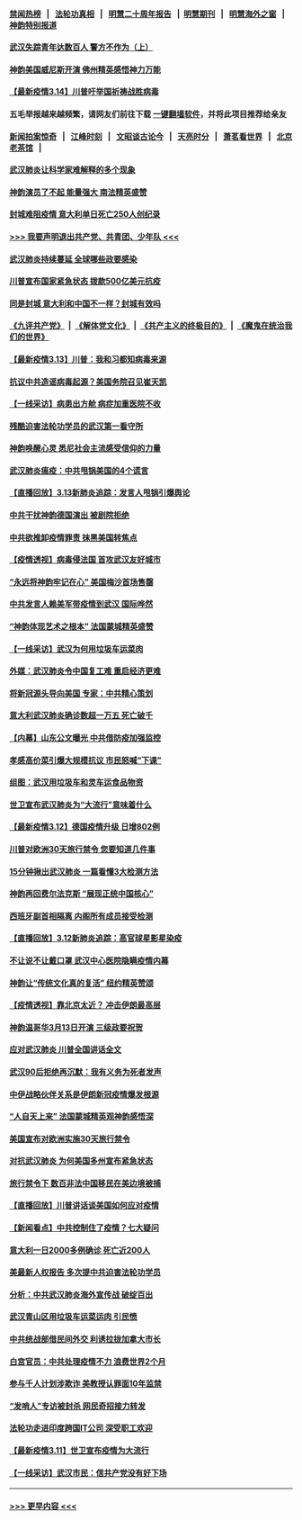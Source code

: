 #### [禁闻热榜](热点新闻.md?=0)  &nbsp;&nbsp;|&nbsp;&nbsp; [法轮功真相](https://github.com/gfw-breaker/truth/blob/master/README.md?=0) &nbsp;&nbsp;|&nbsp;&nbsp; [明慧二十周年报告](https://github.com/gfw-breaker/mh-reports/blob/master/README.md?=0) &nbsp;&nbsp;|&nbsp;&nbsp;[明慧期刊](https://github.com/gfw-breaker/mh-qikan) &nbsp;&nbsp;|&nbsp;&nbsp; [明慧海外之窗](https://github.com/gfw-breaker/mh-news/blob/master/README.md?=0) &nbsp;&nbsp;|&nbsp;&nbsp; [神韵特别报道](https://github.com/gfw-breaker/mh-news/blob/master/shenyun.md?=0)
#### [武汉失踪青年达数百人 警方不作为（上）](../pages/nf4514/n11939304.md?t=03141731) 
#### [神韵美国威尼斯开演 佛州精英感悟神力万能](../pages/nf4514/n11939847.md?t=03141731) 
#### [【最新疫情3.14】川普吁举国祈祷战胜病毒](../pages/nf4514/n11939189.md?t=03141731) 
#### 五毛举报越来越频繁，请网友们前往下载 [一键翻墙软件](https://github.com/gfw-breaker/ssr-accounts)，并将此项目推荐给亲友
#### [新闻拍案惊奇](https://github.com/gfw-breaker/banned-news/blob/master/pages/link4.md) &nbsp;&nbsp;|&nbsp;&nbsp; [江峰时刻](https://github.com/gfw-breaker/banned-news/blob/master/pages/link4.md) &nbsp;&nbsp;|&nbsp;&nbsp; [文昭谈古论今](https://github.com/gfw-breaker/banned-news/blob/master/pages/link4.md) &nbsp;&nbsp;|&nbsp;&nbsp; [天亮时分](https://github.com/gfw-breaker/banned-news/blob/master/pages/link4.md) &nbsp;&nbsp;|&nbsp;&nbsp; [萧茗看世界](https://github.com/gfw-breaker/banned-news/blob/master/pages/link4.md) &nbsp;&nbsp;|&nbsp;&nbsp; [北京老茶馆](https://github.com/gfw-breaker/banned-news/blob/master/pages/link4.md) &nbsp;&nbsp;|&nbsp;&nbsp; 
#### [武汉肺炎让科学家难解释的多个现象](../pages/nf4514/n11938553.md?t=03141731) 
#### [神韵演员了不起 能量强大 南法精英盛赞](../pages/nf4514/n11939368.md?t=03141731) 
#### [封城难阻疫情 意大利单日死亡250人创纪录](../pages/nf4514/n11939185.md?t=03141731) 
#### [>>> 我要声明退出共产党、共青团、少年队 <<<](https://github.com/begood0513/goodnews/blob/master/quit/letter.md) 
#### [武汉肺炎持续蔓延 全球哪些政要感染](../pages/nf4514/n11938672.md?t=03141731) 
#### [川普宣布国家紧急状态 拨款500亿美元抗疫](../pages/nf4514/n11939032.md?t=03141731) 
#### [同是封城 意大利和中国不一样？封城有效吗](../pages/nf4514/n11938855.md?t=03141731) 
#### [《九评共产党》](https://github.com/begood0513/9ping.md/blob/master/README.md) &nbsp;|&nbsp; [《解体党文化》](../../../../jtdwh.md/blob/master/README.md)  &nbsp;|&nbsp; [《共产主义的终极目的》](../../../../gczydzjmd.md/blob/master/README.md) &nbsp;|&nbsp; [《魔鬼在统治我们的世界》](../../../../mgztzwmdsj.md/blob/master/README.md) 
#### [【最新疫情3.13】川普：我和习都知病毒来源](../pages/nf4514/n11936755.md?t=03141731) 
#### [抗议中共造谣病毒起源？美国务院召见崔天凯](../pages/nf4514/n11938747.md?t=03141731) 
#### [【一线采访】病患出方舱 病症加重医院不收](../pages/nf4514/n11938627.md?t=03141731) 
#### [残酷迫害法轮功学员的武汉第一看守所](../pages/nf4514/n11935225.md?t=03141731) 
#### [神韵唤醒心灵 悉尼社会主流感受信仰的力量](../pages/nf4514/n11938756.md?t=03141731) 
#### [武汉肺炎瘟疫：中共甩锅美国的4个谎言](../pages/nf4514/n11938370.md?t=03141731) 
#### [【直播回放】3.13新肺炎追踪：发言人甩锅引爆舆论](../pages/nf4514/n11938042.md?t=03141731) 
#### [中共干扰神韵德国演出 被剧院拒绝](../pages/nf4514/n11927987.md?t=03141731) 
#### [中共欲推卸疫情罪责 抹黑美国转焦点](../pages/nf4514/n11937702.md?t=03141731) 
#### [【疫情透视】病毒侵法国 首攻武汉友好城市](../pages/nf4514/n11933899.md?t=03141731) 
#### [“永远将神韵牢记在心” 美国梅沙首场售罄](../pages/nf4514/n11937517.md?t=03141731) 
#### [中共发言人赖美军带疫情到武汉 国际哗然](../pages/nf4514/n11936484.md?t=03141731) 
#### [“神韵体现艺术之根本” 法国蒙城精英盛赞](../pages/nf4514/n11937066.md?t=03141731) 
#### [【一线采访】武汉为何用垃圾车运菜肉](../pages/nf4514/n11936647.md?t=03141731) 
#### [外媒：武汉肺炎令中国复工难 重启经济更难](../pages/nf4514/n11936267.md?t=03141731) 
#### [将新冠源头导向美国 专家：中共精心策划](../pages/nf4514/n11936432.md?t=03141731) 
#### [意大利武汉肺炎确诊数超一万五 死亡破千](../pages/nf4514/n11936332.md?t=03141731) 
#### [【内幕】山东公文曝光 中共借防疫加强监控](../pages/nf4514/n11934303.md?t=03141731) 
#### [孝感高价菜引爆大规模抗议 市民怒喊“下课”](../pages/nf4514/n11936264.md?t=03141731) 
#### [组图：武汉用垃圾车和灵车运食品物资](../pages/nf4514/n11935329.md?t=03141731) 
#### [世卫宣布武汉肺炎为“大流行”意味着什么](../pages/nf4514/n11935933.md?t=03141731) 
#### [【最新疫情3.12】德国疫情升级 日增802例](../pages/nf4514/n11933628.md?t=03141731) 
#### [川普对欧洲30天旅行禁令 您要知道几件事](../pages/nf4514/n11935870.md?t=03141731) 
#### [15分钟揪出武汉肺炎 一篇看懂3大检测方法](../pages/nf4514/n11933731.md?t=03141731) 
#### [神韵再回费尔法克斯 “展现正统中国核心”](../pages/nf4514/n11932754.md?t=03141731) 
#### [西班牙副首相隔离 内阁所有成员接受检测](../pages/nf4514/n11935473.md?t=03141731) 
#### [【直播回放】3.12新肺炎追踪：高官球星影星染疫](../pages/nf4514/n11935368.md?t=03141731) 
#### [不让说不让戴口罩 武汉中心医院隐瞒疫情内幕](../pages/nf4514/n11934980.md?t=03141731) 
#### [神韵让“传统文化真的复活” 纽约精英赞颂](../pages/nf4514/n11935011.md?t=03141731) 
#### [【疫情透视】靠北京太近？ 冲击伊朗最高层](../pages/nf4514/n11933475.md?t=03141731) 
#### [神韵温哥华3月13日开演 三级政要祝贺](../pages/nf4514/n11933782.md?t=03141731) 
#### [应对武汉肺炎 川普全国讲话全文](../pages/nf4514/n11934150.md?t=03141731) 
#### [武汉90后拒绝再沉默：我有义务为死者发声](../pages/nf4514/n11934044.md?t=03141731) 
#### [中伊战略伙伴关系是伊朗新冠疫情爆发根源](../pages/nf4514/n11933637.md?t=03141731) 
#### [“人自天上来” 法国蒙城精英观神韵感悟深](../pages/nf4514/n11933874.md?t=03141731) 
#### [美国宣布对欧洲实施30天旅行禁令](../pages/nf4514/n11933815.md?t=03141731) 
#### [对抗武汉肺炎 为何美国多州宣布紧急状态](../pages/nf4514/n11933167.md?t=03141731) 
#### [旅行禁令下 数百非法中国移民在美边境被捕](../pages/nf4514/n11933581.md?t=03141731) 
#### [【直播回放】川普讲话谈美国如何应对疫情](../pages/nf4514/n11933533.md?t=03141731) 
#### [【新闻看点】中共控制住了疫情？七大疑问](../pages/nf4514/n11933407.md?t=03141731) 
#### [意大利一日2000多例确诊 死亡近200人](../pages/nf4514/n11933484.md?t=03141731) 
#### [美最新人权报告 多次提中共迫害法轮功学员](../pages/nf4514/n11933487.md?t=03141731) 
#### [分析：中共武汉肺炎海外宣传战 破绽百出](../pages/nf4514/n11933338.md?t=03141731) 
#### [武汉青山区用垃圾车运菜运肉 引民愤](../pages/nf4514/n11933129.md?t=03141731) 
#### [中共统战部借民间外交 利诱拉拢加拿大市长](../pages/nf4514/n11930745.md?t=03141731) 
#### [白宫官员：中共处理疫情不力 浪费世界2个月](../pages/nf4514/n11932744.md?t=03141731) 
#### [参与千人计划涉欺诈 美教授认罪面10年监禁](../pages/nf4514/n11932927.md?t=03141731) 
#### [“发哨人”专访被封杀 网民奇招接力转发](../pages/nf4514/n11932830.md?t=03141731) 
#### [法轮功走进印度跨国IT公司 深受职工欢迎](../pages/nf4514/n11932395.md?t=03141731) 
#### [【最新疫情3.11】世卫宣布疫情为大流行](../pages/nf4514/n11931046.md?t=03141731) 
#### [【一线采访】武汉市民：信共产党没有好下场](../pages/nf4514/n11932623.md?t=03141731) 

----
#### [ >>> 更早内容 <<< ](../indexes/nf4514-earlier.md)
